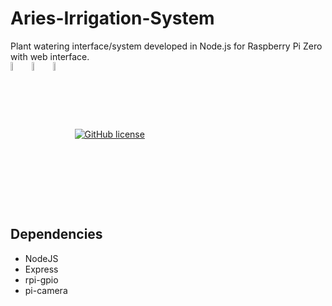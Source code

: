 # Aries-Irrigation-System
Plant watering interface/system developed in Node.js for Raspberry Pi Zero with web interface.
<br>
 <img src="https://user-images.githubusercontent.com/55529237/138305353-178f1c71-1715-40e5-b720-50a863bacccc.png" width="6%" align="center"></img>
 <img src="https://user-images.githubusercontent.com/55529237/138307534-48783f4c-c0af-49e0-8c09-53b7597f931c.png" width="6%" align="center"></img>
 <img src="https://user-images.githubusercontent.com/55529237/138309405-d9989515-14a6-4093-a3e2-754e9629cad1.png" width="6%" align="center"></img> 
<a href="https://github.com/Abhirup27/Aries-Irrigation-System/blob/main/LICENSE"><img alt="GitHub license" src="https://img.shields.io/github/license/Abhirup27/Aries-Irrigation-System"></a>
<h2>Dependencies</h2>
<ul>
  <li>NodeJS</li>
  <li>Express</li>
  <li>rpi-gpio</li>
  <li>pi-camera</li>
 </ul>

